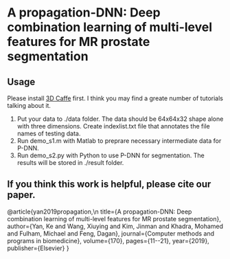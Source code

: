 # A propagation-DNN: Deep combination learning of multi-level features for MR prostate segmentation

## Usage
Please install [3D Caffe](https://au.mathworks.com/matlabcentral/answers/522143-regarding-adding-new-axis-to-the-array) first. I think you may find a greate number of tutorials talking about it.

1. Put your data to ./data folder. The data should be 64x64x32 shape alone with three dimensions. Create indexlist.txt file that annotates the file names of testing data.
2. Run demo_s1.m with Matlab to preprare necessary intermediate data for P-DNN.
3. Run demo_s2.py with Python to use P-DNN for segmentation. The results will be stored in ./result folder.

## If you think this work is helpful, please cite our paper.

@article{yan2019propagation,\n
  title={A propagation-DNN: Deep combination learning of multi-level features for MR prostate segmentation},
  author={Yan, Ke and Wang, Xiuying and Kim, Jinman and Khadra, Mohamed and Fulham, Michael and Feng, Dagan},
  journal={Computer methods and programs in biomedicine},
  volume={170},
  pages={11--21},
  year={2019},
  publisher={Elsevier}
}
